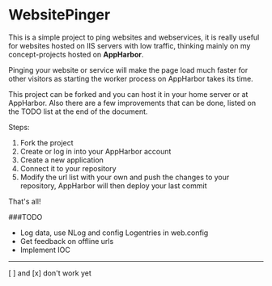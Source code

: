 WebsitePinger
=============

This is a simple project to ping websites and webservices, it is really useful for websites hosted on IIS servers with low traffic, thinking mainly on my concept-projects hosted on **AppHarbor**.

Pinging your website or service will make the page load much faster for other visitors as starting the worker process on AppHarbor takes its time.

This project can be forked and you can host it in your home server or at AppHarbor. Also there are a few improvements that can be done, listed on the TODO list at the end of the document.

Steps:

1. Fork the project
2. Create or log in into your AppHarbor account
3. Create a new application
4. Connect it to your repository
5. Modify the url list with your own and push the changes to your repository, AppHarbor will then deploy your last commit

That's all!


###TODO

* Log data, use NLog and config Logentries in web.config
* Get feedback on offline urls
* Implement IOC

--------------
[ ] and [x] don't work yet

